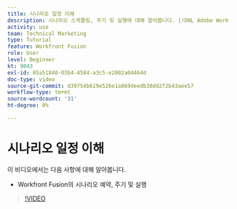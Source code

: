 ```yaml
---
title: 시나리오 일정 이해
description: 시나리오 스케줄링, 주기 및 실행에 대해 알아봅니다. [!DNL Adobe Workfront Fusion].
activity: use
team: Technical Marketing
type: Tutorial
feature: Workfront Fusion
role: User
level: Beginner
kt: 9043
exl-id: 85a51840-03b4-4584-a3c5-e2002a04464d
doc-type: video
source-git-commit: d39754b619e526e1a869deedb38dd2f2b43aee57
workflow-type: tm+mt
source-wordcount: '31'
ht-degree: 0%

---
```


# 시나리오 일정 이해

이 비디오에서는 다음 사항에 대해 알아봅니다.

* Workfront Fusion의 시나리오 예약, 주기 및 실행

>[!VIDEO](https://video.tv.adobe.com/v/335284/?quality=12)

